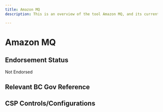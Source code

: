 ```yaml
---
title: Amazon MQ
description: This is an overview of the tool Amazon MQ, and its current status  within BC Gov.

---
```

<!---
Note: this is a generated file.  You should not edit it directly.  Please check https://github.com/bcgov/cloud-pathfinder for details.
-->
# Amazon MQ



## Endorsement Status
Not Endorsed

## Relevant BC Gov Reference


## CSP Controls/Configurations
